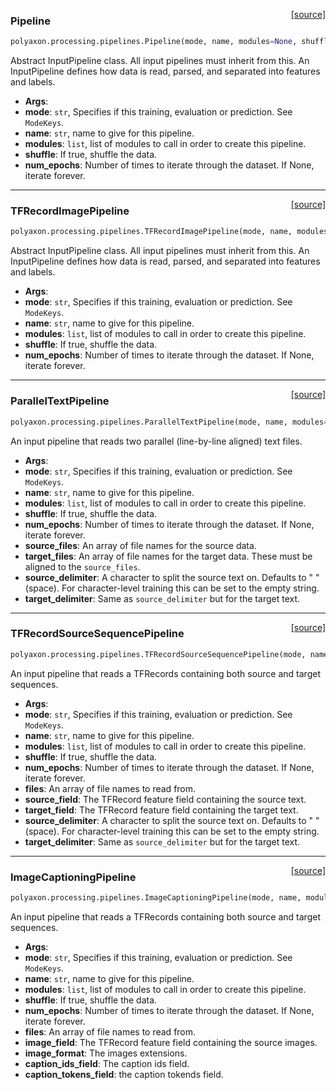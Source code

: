 <span style="float:right;">[[source]](https://github.com/polyaxon/polyaxon/blob/master/polyaxon/processing/pipelines.py#L18)</span>
### Pipeline

```python
polyaxon.processing.pipelines.Pipeline(mode, name, modules=None, shuffle=True, num_epochs=None)
```

Abstract InputPipeline class. All input pipelines must inherit from this.
An InputPipeline defines how data is read, parsed, and separated into
features and labels.

- __Args__:
- __mode__: `str`, Specifies if this training, evaluation or prediction. See `ModeKeys`.
- __name__: `str`, name to give for this pipeline.
- __modules__: `list`, list of modules to call in order to create this pipeline.
- __shuffle__: If true, shuffle the data.
- __num_epochs__: Number of times to iterate through the dataset. If None, iterate forever.

----

<span style="float:right;">[[source]](https://github.com/polyaxon/polyaxon/blob/master/polyaxon/processing/pipelines.py#L63)</span>
### TFRecordImagePipeline

```python
polyaxon.processing.pipelines.TFRecordImagePipeline(mode, name, modules=None, shuffle=True, num_epochs=None, data_files=None, meta_data_file=None)
```

Abstract InputPipeline class. All input pipelines must inherit from this.
An InputPipeline defines how data is read, parsed, and separated into
features and labels.

- __Args__:
- __mode__: `str`, Specifies if this training, evaluation or prediction. See `ModeKeys`.
- __name__: `str`, name to give for this pipeline.
- __modules__: `list`, list of modules to call in order to create this pipeline.
- __shuffle__: If true, shuffle the data.
- __num_epochs__: Number of times to iterate through the dataset. If None, iterate forever.

----

<span style="float:right;">[[source]](https://github.com/polyaxon/polyaxon/blob/master/polyaxon/processing/pipelines.py#L138)</span>
### ParallelTextPipeline

```python
polyaxon.processing.pipelines.ParallelTextPipeline(mode, name, modules=None, shuffle=True, num_epochs=None, source_files=None, target_files=None, source_delimiter='', target_delimiter='')
```

An input pipeline that reads two parallel (line-by-line aligned) text files.

- __Args__:
- __mode__: `str`, Specifies if this training, evaluation or prediction. See `ModeKeys`.
- __name__: `str`, name to give for this pipeline.
- __modules__: `list`, list of modules to call in order to create this pipeline.
- __shuffle__: If true, shuffle the data.
- __num_epochs__: Number of times to iterate through the dataset. If None, iterate forever.
- __source_files__: An array of file names for the source data.
- __target_files__: An array of file names for the target data. These must
  be aligned to the `source_files`.
- __source_delimiter__: A character to split the source text on. Defaults
  to  " " (space). For character-level training this can be set to the
  empty string.
- __target_delimiter__: Same as `source_delimiter` but for the target text.

----

<span style="float:right;">[[source]](https://github.com/polyaxon/polyaxon/blob/master/polyaxon/processing/pipelines.py#L215)</span>
### TFRecordSourceSequencePipeline

```python
polyaxon.processing.pipelines.TFRecordSourceSequencePipeline(mode, name, modules=None, shuffle=True, num_epochs=None, files=None, source_field='source', target_field='target', source_delimiter='', target_delimiter='')
```

An input pipeline that reads a TFRecords containing both source and target sequences.

- __Args__:
- __mode__: `str`, Specifies if this training, evaluation or prediction. See `ModeKeys`.
- __name__: `str`, name to give for this pipeline.
- __modules__: `list`, list of modules to call in order to create this pipeline.
- __shuffle__: If true, shuffle the data.
- __num_epochs__: Number of times to iterate through the dataset. If None, iterate forever.
- __files__: An array of file names to read from.
- __source_field__: The TFRecord feature field containing the source text.
- __target_field__: The TFRecord feature field containing the target text.
- __source_delimiter__: A character to split the source text on. Defaults
  to  " " (space). For character-level training this can be set to the
  empty string.
- __target_delimiter__: Same as `source_delimiter` but for the target text.

----

<span style="float:right;">[[source]](https://github.com/polyaxon/polyaxon/blob/master/polyaxon/processing/pipelines.py#L303)</span>
### ImageCaptioningPipeline

```python
polyaxon.processing.pipelines.ImageCaptioningPipeline(mode, name, modules=None, shuffle=True, num_epochs=None, files=None, image_field='image/data', image_format='jpg', caption_ids_field='image/caption_ids', caption_tokens_field='image/caption')
```

An input pipeline that reads a TFRecords containing both source and target sequences.

- __Args__:
- __mode__: `str`, Specifies if this training, evaluation or prediction. See `ModeKeys`.
- __name__: `str`, name to give for this pipeline.
- __modules__: `list`, list of modules to call in order to create this pipeline.
- __shuffle__: If true, shuffle the data.
- __num_epochs__: Number of times to iterate through the dataset. If None, iterate forever.
- __files__: An array of file names to read from.
- __image_field__: The TFRecord feature field containing the source images.
- __image_format__: The images extensions.
- __caption_ids_field__: The caption ids field.
- __caption_tokens_field__: the caption tokends field.
